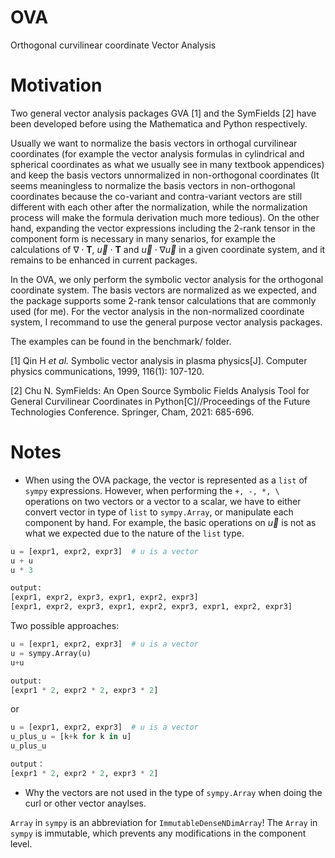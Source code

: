 # OVA
Orthogonal curvilinear coordinate Vector Analysis

# Motivation

Two general vector analysis packages GVA [1] and the SymFields [2] have been developed before using the Mathematica and Python respectively. 

Usually we want to normalize the basis vectors in orthogal curvilinear coordinates (for example the vector analysis formulas in cylindrical and spherical coordinates as what we usually see in many textbook appendices) and keep the basis vectors unnormalized in non-orthogonal coordinates (It seems meaningless to normalize the basis vectors in non-orthogonal coordinates because the co-variant and contra-variant vectors are still different with each other after the normalization, while the normalization process will make the formula derivation much more tedious). On the other hand, expanding the vector expressions including the 2-rank tensor in the component form is necessary in many senarios, for example the calculations of $\nabla \cdot \mathbf{T}$, $\vec{u} \cdot \mathbf{T}$ and $\vec{u} \cdot \nabla \vec{u}$ in a given coordinate system, and it remains to be enhanced in current packages.

In the OVA, we only perform the symbolic vector analysis for the orthogonal coordinate system. The basis vectors are normalized as we expected, and the package supports some 2-rank tensor calculations that are commonly used (for me). For the vector analysis in the non-normalized coordinate system, I recommand to use the general purpose vector analysis packages.

The examples can be found in the benchmark/ folder.

[1] Qin H *et al.* Symbolic vector analysis in plasma physics[J]. Computer physics communications, 1999, 116(1): 107-120.

[2] Chu N. SymFields: An Open Source Symbolic Fields Analysis Tool for General Curvilinear Coordinates in Python[C]//Proceedings of the Future Technologies Conference. Springer, Cham, 2021: 685-696.

# Notes

* When using the OVA package, the vector is represented as a `list` of `sympy` expressions. However, when performing the `+, -, *, \` operations on two vectors or a vector to a scalar, we have to either convert vector in type of `list` to `sympy.Array`, or manipulate each component by hand. For example, the basic operations on $\vec{u}$ is not as what we expected due to the nature of the `list` type.
```python
u = [expr1, expr2, expr3]  # u is a vector
u + u
u * 3

output:
[expr1, expr2, expr3, expr1, expr2, expr3]
[expr1, expr2, expr3, expr1, expr2, expr3, expr1, expr2, expr3]
```

Two possible approaches:
```python
u = [expr1, expr2, expr3]  # u is a vector
u = sympy.Array(u)
u+u

output:
[expr1 * 2, expr2 * 2, expr3 * 2] 
```
or
```python
u = [expr1, expr2, expr3]  # u is a vector
u_plus_u = [k+k for k in u]
u_plus_u

output：
[expr1 * 2, expr2 * 2, expr3 * 2] 
```

* Why the vectors are not used in the type of `sympy.Array` when doing the curl or other vector anaylses.


`Array` in `sympy` is an abbreviation for `ImmutableDenseNDimArray`! The `Array` in `sympy` is immutable, which prevents any modifications in the component level.